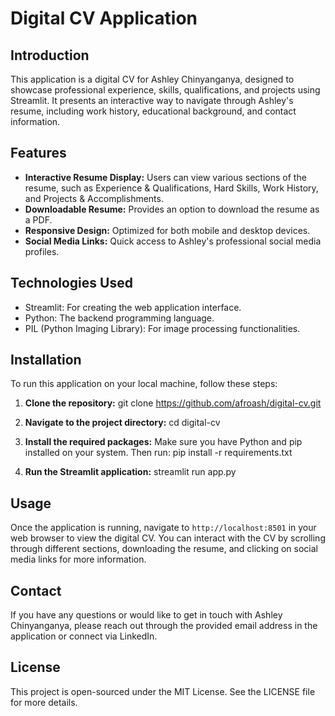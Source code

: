 # Digital CV Application

## Introduction
This application is a digital CV for Ashley Chinyanganya, designed to showcase professional experience, skills, qualifications, and projects using Streamlit. It presents an interactive way to navigate through Ashley's resume, including work history, educational background, and contact information.

## Features
- **Interactive Resume Display:** Users can view various sections of the resume, such as Experience & Qualifications, Hard Skills, Work History, and Projects & Accomplishments.
- **Downloadable Resume:** Provides an option to download the resume as a PDF.
- **Responsive Design:** Optimized for both mobile and desktop devices.
- **Social Media Links:** Quick access to Ashley's professional social media profiles.

## Technologies Used
- Streamlit: For creating the web application interface.
- Python: The backend programming language.
- PIL (Python Imaging Library): For image processing functionalities.

## Installation
To run this application on your local machine, follow these steps:

1. **Clone the repository:**
git clone https://github.com/afroash/digital-cv.git

2. **Navigate to the project directory:**
cd digital-cv

3. **Install the required packages:**
Make sure you have Python and pip installed on your system. Then run:
pip install -r requirements.txt

4. **Run the Streamlit application:**
streamlit run app.py

## Usage
Once the application is running, navigate to `http://localhost:8501` in your web browser to view the digital CV. You can interact with the CV by scrolling through different sections, downloading the resume, and clicking on social media links for more information.

## Contact
If you have any questions or would like to get in touch with Ashley Chinyanganya, please reach out through the provided email address in the application or connect via LinkedIn.

## License
This project is open-sourced under the MIT License. See the LICENSE file for more details.
